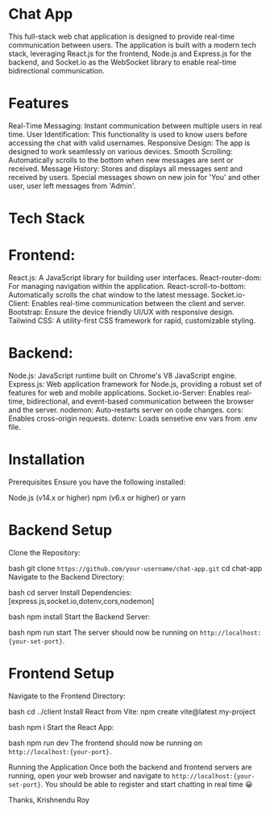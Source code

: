 # Chat App

This full-stack web chat application is designed to provide real-time communication between users. The application is built with a modern tech stack, leveraging React.js for the frontend, Node.js and Express.js for the backend, and Socket.io as the WebSocket library to enable real-time bidirectional communication.

# Features
Real-Time Messaging: Instant communication between multiple users in real time.
User Identification: This functionality is used to know users before accessing the chat with valid usernames.
Responsive Design: The app is designed to work seamlessly on various devices.
Smooth Scrolling: Automatically scrolls to the bottom when new messages are sent or received.
Message History: Stores and displays all messages sent and received by users. Special messages shown on new join for 'You' and other user, user left messages from 'Admin'.

# Tech Stack

# Frontend:

React.js: A JavaScript library for building user interfaces.
React-router-dom: For managing navigation within the application.
React-scroll-to-bottom: Automatically scrolls the chat window to the latest message.
Socket.io-Client: Enables real-time communication between the client and server.
Bootstrap: Ensure the device friendly UI/UX with responsive design.
Tailwind CSS: A utility-first CSS framework for rapid, customizable styling.

# Backend:

Node.js: JavaScript runtime built on Chrome's V8 JavaScript engine.
Express.js: Web application framework for Node.js, providing a robust set of features for web and mobile applications.
Socket.io-Server: Enables real-time, bidirectional, and event-based communication between the browser and the server.
nodemon: Auto-restarts server on code changes.
cors: Enables cross-origin requests.
dotenv: Loads sensetive env vars from .env file.

# Installation
Prerequisites
Ensure you have the following installed:

Node.js (v14.x or higher)
npm (v6.x or higher) or yarn

# Backend Setup
Clone the Repository:

bash
git clone `https://github.com/your-username/chat-app.git`
cd chat-app
Navigate to the Backend Directory:

bash
cd server
Install Dependencies:[express.js,socket.io,dotenv,cors,nodemon]

bash
npm install
Start the Backend Server:

bash
npm run start
The server should now be running on `http://localhost:{your-set-port}`.

# Frontend Setup
Navigate to the Frontend Directory:

bash
cd ../client
Install React from Vite:
npm create vite@latest my-project

bash
npm i
Start the React App:

bash
npm run dev
The frontend should now be running on `http://localhost:{your-port}`.

Running the Application
Once both the backend and frontend servers are running, open your web browser and navigate to `http://localhost:{your-set-port}`. You should be able to register and start chatting in real time 😀

Thanks,
Krishnendu Roy
